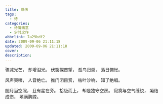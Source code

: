 ```yaml
---
title: 成伤
tags:
  - 诗
categories:
  - 诗情画意
  - 少时之作
abbrlink: 7a29bdf2
date: 2009-09-06 21:11:18
updated: 2009-09-06 21:11:18
cover:
description:
---
```


骤减光芒，
却增泪光。
伏窗探首望，
孤鸟归巢，
落日惆怅。

风声哭嚎，
人音绝亡。
推门闭目赏，
枯叶沙响，
知了绝唱。

圆月当空照，
且有星在旁。
拾级而上，
却是独守空房。
寂寞与空气缠绕，
凝结成伤，
填满胸膛。